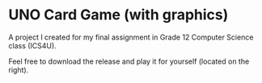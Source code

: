 # UNO Card Game (with graphics)

A project I created for my final assignment in Grade 12 Computer Science class (ICS4U).

Feel free to download the release and play it for yourself (located on the right).
